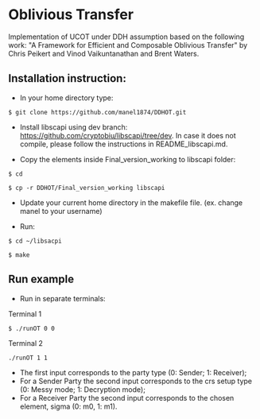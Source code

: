 # Oblivious Transfer

Implementation of UCOT under DDH assumption based on the following work: "A Framework for Efficient and Composable Oblivious Transfer" by Chris Peikert and Vinod Vaikuntanathan and Brent Waters.

## Installation instruction:

- In your home directory type:

```
$ git clone https://github.com/manel1874/DDHOT.git
```

- Install libscapi using dev branch: https://github.com/cryptobiu/libscapi/tree/dev. In case it does not compile, please follow the instructions in README_libscapi.md.

- Copy the elements inside Final\_version\_working to libscapi folder:

```
$ cd

$ cp -r DDHOT/Final_version_working libscapi
```

- Update your current home directory in the makefile file. (ex. change manel to your username)

- Run:

```
$ cd ~/libsacpi

$ make
```

## Run example

- Run in separate terminals:

Terminal 1
```
$ ./runOT 0 0
```

Terminal 2
```
./runOT 1 1
```

- The first input corresponds to the party type (0: Sender; 1: Receiver);
- For a Sender Party the second input corresponds to the crs setup type (0: Messy mode; 1: Decryption mode);
- For a Receiver Party the second input corresponds to the chosen element, sigma (0: m0, 1: m1).









